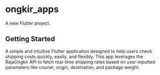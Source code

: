 # ongkir_apps

A new Flutter project.

## Getting Started

A simple and intuitive Flutter application designed to help users check shipping costs quickly, easily, and flexibly. This app leverages the RajaOngkir API to fetch real-time shipping rates based on user-inputted parameters like courier, origin, destination, and package weight.
